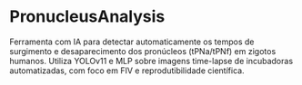 # PronucleusAnalysis
Ferramenta com IA para detectar automaticamente os tempos de surgimento e desaparecimento dos pronúcleos (tPNa/tPNf) em zigotos humanos. Utiliza YOLOv11 e MLP sobre imagens time-lapse de incubadoras automatizadas, com foco em FIV e reprodutibilidade científica.
